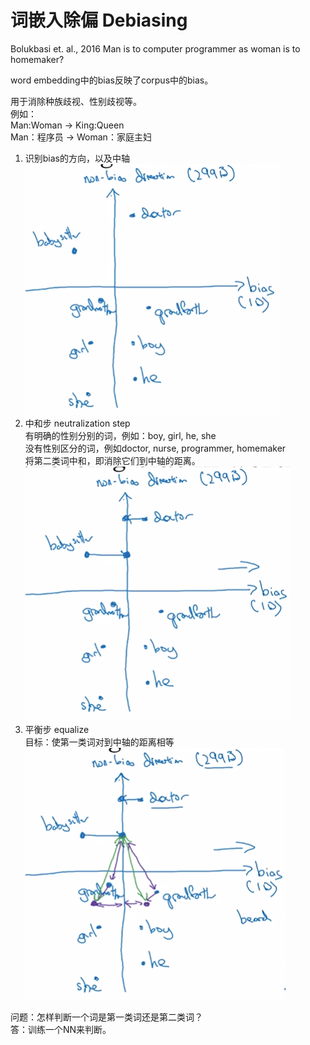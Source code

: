 # 词嵌入除偏 Debiasing

Bolukbasi et. al., 2016 Man is to computer programmer as woman is to homemaker?  

word embedding中的bias反映了corpus中的bias。  

用于消除种族歧视、性别歧视等。  
例如：  
Man:Woman -> King:Queen  
Man：程序员 -> Woman：家庭主妇  

1. 识别bias的方向，以及中轴  
![](/assets/48.png)   
2. 中和步 neutralization step  
有明确的性别分别的词，例如：boy, girl, he, she  
没有性别区分的词，例如doctor, nurse, programmer, homemaker  
将第二类词中和，即消除它们到中轴的距离。  
![](/assets/49.png)   
3. 平衡步 equalize  
目标：使第一类词对到中轴的距离相等  
![](/assets/50.png)   

问题：怎样判断一个词是第一类词还是第二类词？  
答：训练一个NN来判断。  

